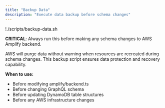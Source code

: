```yaml
---
title: "Backup Data"
description: "Execute data backup before schema changes"
---
```


!./scripts/backup-data.sh

**CRITICAL**: Always run this before making any schema changes to AWS Amplify backend.

AWS will purge data without warning when resources are recreated during schema changes. This backup script ensures data protection and recovery capability.

**When to use:**
- Before modifying amplify/backend.ts
- Before changing GraphQL schema
- Before updating DynamoDB table structures
- Before any AWS infrastructure changes